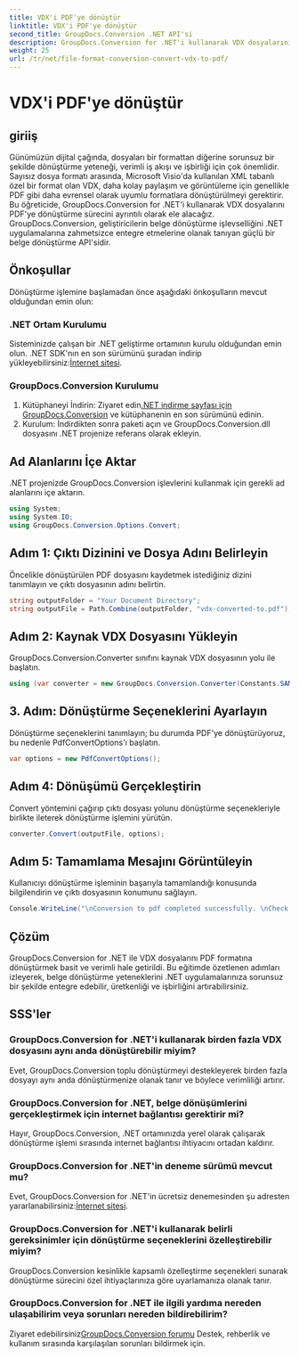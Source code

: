 ```yaml
---
title: VDX'i PDF'ye dönüştür
linktitle: VDX'i PDF'ye dönüştür
second_title: GroupDocs.Conversion .NET API'si
description: GroupDocs.Conversion for .NET'i kullanarak VDX dosyalarını zahmetsizce PDF formatına dönüştürün. Sorunsuz belge dönüştürme yetenekleriyle .NET uygulamalarınızı geliştirin.
weight: 25
url: /tr/net/file-format-conversion-convert-vdx-to-pdf/
---
```


# VDX'i PDF'ye dönüştür

## giriiş
Günümüzün dijital çağında, dosyaları bir formattan diğerine sorunsuz bir şekilde dönüştürme yeteneği, verimli iş akışı ve işbirliği için çok önemlidir. Sayısız dosya formatı arasında, Microsoft Visio'da kullanılan XML tabanlı özel bir format olan VDX, daha kolay paylaşım ve görüntüleme için genellikle PDF gibi daha evrensel olarak uyumlu formatlara dönüştürülmeyi gerektirir.
Bu öğreticide, GroupDocs.Conversion for .NET'i kullanarak VDX dosyalarını PDF'ye dönüştürme sürecini ayrıntılı olarak ele alacağız. GroupDocs.Conversion, geliştiricilerin belge dönüştürme işlevselliğini .NET uygulamalarına zahmetsizce entegre etmelerine olanak tanıyan güçlü bir belge dönüştürme API'sidir.
## Önkoşullar
Dönüştürme işlemine başlamadan önce aşağıdaki önkoşulların mevcut olduğundan emin olun:
### .NET Ortam Kurulumu
 Sisteminizde çalışan bir .NET geliştirme ortamının kurulu olduğundan emin olun. .NET SDK'nın en son sürümünü şuradan indirip yükleyebilirsiniz:[İnternet sitesi](https://dotnet.microsoft.com/download).
### GroupDocs.Conversion Kurulumu
1.  Kütüphaneyi İndirin: Ziyaret edin[.NET indirme sayfası için GroupDocs.Conversion](https://releases.groupdocs.com/conversion/net/) ve kütüphanenin en son sürümünü edinin.
2. Kurulum: İndirdikten sonra paketi açın ve GroupDocs.Conversion.dll dosyasını .NET projenize referans olarak ekleyin.

## Ad Alanlarını İçe Aktar
.NET projenizde GroupDocs.Conversion işlevlerini kullanmak için gerekli ad alanlarını içe aktarın.

```csharp
using System;
using System.IO;
using GroupDocs.Conversion.Options.Convert;
```
## Adım 1: Çıktı Dizinini ve Dosya Adını Belirleyin
Öncelikle dönüştürülen PDF dosyasını kaydetmek istediğiniz dizini tanımlayın ve çıktı dosyasının adını belirtin.
```csharp
string outputFolder = "Your Document Directory";
string outputFile = Path.Combine(outputFolder, "vdx-converted-to.pdf");
```
## Adım 2: Kaynak VDX Dosyasını Yükleyin
GroupDocs.Conversion.Converter sınıfını kaynak VDX dosyasının yolu ile başlatın.
```csharp
using (var converter = new GroupDocs.Conversion.Converter(Constants.SAMPLE_VDX))
```
## 3. Adım: Dönüştürme Seçeneklerini Ayarlayın
Dönüştürme seçeneklerini tanımlayın; bu durumda PDF'ye dönüştürüyoruz, bu nedenle PdfConvertOptions'ı başlatın.
```csharp
var options = new PdfConvertOptions();
```
## Adım 4: Dönüşümü Gerçekleştirin
Convert yöntemini çağırıp çıktı dosyası yolunu dönüştürme seçenekleriyle birlikte ileterek dönüştürme işlemini yürütün.
```csharp
converter.Convert(outputFile, options);
```
## Adım 5: Tamamlama Mesajını Görüntüleyin
Kullanıcıyı dönüştürme işleminin başarıyla tamamlandığı konusunda bilgilendirin ve çıktı dosyasının konumunu sağlayın.
```csharp
Console.WriteLine("\nConversion to pdf completed successfully. \nCheck output in {0}", outputFolder);
```

## Çözüm
GroupDocs.Conversion for .NET ile VDX dosyalarını PDF formatına dönüştürmek basit ve verimli hale getirildi. Bu eğitimde özetlenen adımları izleyerek, belge dönüştürme yeteneklerini .NET uygulamalarınıza sorunsuz bir şekilde entegre edebilir, üretkenliği ve işbirliğini artırabilirsiniz.

## SSS'ler
### GroupDocs.Conversion for .NET'i kullanarak birden fazla VDX dosyasını aynı anda dönüştürebilir miyim?
Evet, GroupDocs.Conversion toplu dönüştürmeyi destekleyerek birden fazla dosyayı aynı anda dönüştürmenize olanak tanır ve böylece verimliliği artırır.
### GroupDocs.Conversion for .NET, belge dönüşümlerini gerçekleştirmek için internet bağlantısı gerektirir mi?
Hayır, GroupDocs.Conversion, .NET ortamınızda yerel olarak çalışarak dönüştürme işlemi sırasında internet bağlantısı ihtiyacını ortadan kaldırır.
### GroupDocs.Conversion for .NET'in deneme sürümü mevcut mu?
 Evet, GroupDocs.Conversion for .NET'in ücretsiz denemesinden şu adresten yararlanabilirsiniz:[İnternet sitesi](https://releases.groupdocs.com/).
### GroupDocs.Conversion for .NET'i kullanarak belirli gereksinimler için dönüştürme seçeneklerini özelleştirebilir miyim?
GroupDocs.Conversion kesinlikle kapsamlı özelleştirme seçenekleri sunarak dönüştürme sürecini özel ihtiyaçlarınıza göre uyarlamanıza olanak tanır.
### GroupDocs.Conversion for .NET ile ilgili yardıma nereden ulaşabilirim veya sorunları nereden bildirebilirim?
 Ziyaret edebilirsiniz[GroupDocs.Conversion forumu](https://forum.groupdocs.com/c/conversion/11) Destek, rehberlik ve kullanım sırasında karşılaşılan sorunları bildirmek için.